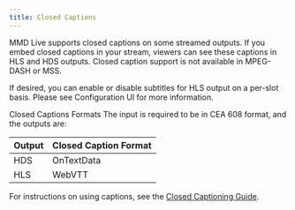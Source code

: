 ```yaml
---
title: Closed Captions
---
```

MMD Live supports closed captions on some streamed outputs. If you embed closed captions in your stream, viewers can see these captions in HLS and HDS outputs. Closed caption support is not available in MPEG-DASH or MSS.

If desired, you can enable or disable subtitles for HLS output on a per-slot basis. Please see Configuration UI for more information.

Closed Captions Formats
The input is required to be in CEA 608 format, and the outputs are:

|Output|Closed Caption Format|
|---|---|
|HDS|OnTextData|
|HLS|WebVTT|

For instructions on using captions, see the [Closed Captioning Guide](/delivery/video/limelight_video_platform/closed_captioning).
